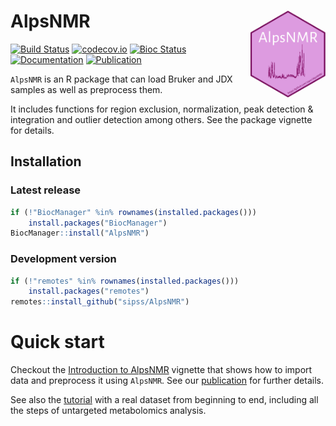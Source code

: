 # AlpsNMR <a href="https://sipss.github.io/AlpsNMR"><img src='man/figures/AlpsNMRlogo.png' align="right" width="120" height="139" /></a>

[![Build Status](https://github.com/sipss/AlpsNMR/workflows/R-CMD-check/badge.svg?branch=master)](https://github.com/sipss/AlpsNMR/actions/)
[![codecov.io](https://codecov.io/github/sipss/AlpsNMR/coverage.svg?branch=master)](https://codecov.io/github/sipss/AlpsNMR)
[![Bioc Status](https://bioconductor.org/shields/build/devel/bioc/AlpsNMR.svg)](https://bioconductor.org/checkResults/devel/bioc-LATEST/AlpsNMR/)
[![Documentation](https://img.shields.io/badge/documentation-pkgdown-informational)](https://sipss.github.io/AlpsNMR/)
[![Publication](https://img.shields.io/badge/Bioinformatics-Accepted-success)](https://doi.org/10.1093/bioinformatics/btaa022)

`AlpsNMR` is an R package that can load Bruker and JDX samples as well as
preprocess them.

It includes functions for region exclusion, normalization, peak detection & integration and
outlier detection among others. See the package vignette for details.

## Installation

### Latest release

```r
if (!"BiocManager" %in% rownames(installed.packages()))  
    install.packages("BiocManager")
BiocManager::install("AlpsNMR")
```

### Development version

```r
if (!"remotes" %in% rownames(installed.packages()))  
    install.packages("remotes")
remotes::install_github("sipss/AlpsNMR")
```


Quick start
=============

Checkout the [Introduction to AlpsNMR](https://sipss.github.io/AlpsNMR/articles/Vig01-introduction-to-alpsnmr.html) vignette that shows how to import data and preprocess it using `AlpsNMR`. See our [publication](https://doi.org/10.1093/bioinformatics/btaa022) for further details.

See also the [tutorial](https://github.com/sipss/AlpsNMRWorkflow) with a real dataset from beginning to end, including all the steps of untargeted metabolomics analysis.
